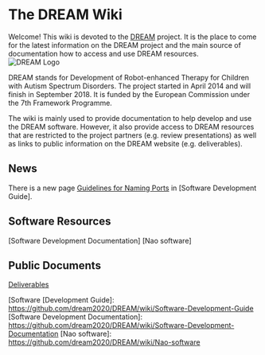 The DREAM Wiki
==============

Welcome! This wiki is devoted to the [DREAM] project. It is the place to
come for the latest information on the DREAM project and the main source
of documentation how to access and use DREAM resources.\
![DREAM Logo]

DREAM stands for Development of Robot-enhanced Therapy for Children with
Autism Spectrum Disorders. The project started in April 2014 and will
finish in September 2018. It is funded by the European Commission under
the 7th Framework Programme.

The wiki is mainly used to provide documentation to help develop and use
the DREAM software. However, it also provide access to DREAM resources
that are restricted to the project partners (e.g. review presentations)
as well as links to public information on the DREAM website (e.g.
deliverables).

News
----

<!--The latest draft of the [[Software Rollout Plan]] has been updated with the new 17-component system architecture and there is a new section on Parameter Value Definitions.-->
There is a new page [Guidelines for Naming Ports] in [Software
Development Guide].

<!--Based on the responses to the software development questionnaire, the [[Guide to Submitting Software for Integration|Software Integration Guide]] has now been revised, simplified, and streamlined.  Please have a look and let us know if you can see ways to improve it even more.-->
Software Resources
------------------

[Software Development Documentation]
[Nao software]

<!--[[Software Rollout Plan]]-->
<!-- [[Integration Status]] -->
Public Documents
----------------

[Deliverables](https://github.com/dream2020/DREAM/wiki/Deliverables)

  [DREAM]: http://www.dream2020.eu
  [DREAM Logo]: https://dream2020.github.io/DREAM/images/dream-eu-logo.png
    "DREAM Logo"
  [Guidelines for Naming Ports]: https://github.com/dream2020/DREAM/wiki/Guidelines-for-Naming-Ports
  [Software
  [Development Guide]: https://github.com/dream2020/DREAM/wiki/Software-Development-Guide
  [Software Development Documentation]: https://github.com/dream2020/DREAM/wiki/Software-Development-Documentation
  [Nao software]: https://github.com/dream2020/DREAM/wiki/Nao-software
  
